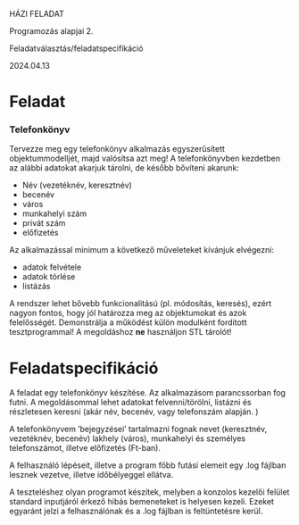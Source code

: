 

HÁZI FELADAT

Programozás alapjai 2.

Feladatválasztás/feladatspecifikáció



2024\.04.13





# <a name="_toc163978278"></a>Feladat
### Telefonkönyv
Tervezze meg egy telefonkönyv alkalmazás egyszerűsített objektummodelljét, majd valósítsa azt meg! A telefonkönyvben kezdetben az alábbi adatokat akarjuk tárolni, de később bővíteni akarunk:

- Név (vezetéknév, keresztnév)
- becenév
- város
- munkahelyi szám
- privát szám
- előfizetés

Az alkalmazással minimum a következő műveleteket kívánjuk elvégezni:

- adatok felvétele
- adatok törlése
- listázás

A rendszer lehet bővebb funkcionalitású (pl. módosítás, keresés), ezért nagyon fontos, hogy jól határozza meg az objektumokat és azok felelősségét. Demonstrálja a működést külön modulként fordított tesztprogrammal! A megoldáshoz **ne** használjon STL tárolót!


# <a name="_toc163978279"></a>Feladatspecifikáció

A feladat egy telefonkönyv készítése. Az alkalmazásom parancssorban fog futni. A megoldásommal lehet adatokat felvenni/törölni, listázni és részletesen keresni (akár név, becenév, vagy telefonszám alapján. ) 

A telefonkönyvem ’bejegyzései’ tartalmazni fognak nevet (keresztnév, vezetéknév, becenév) lakhely (város), munkahelyi és személyes telefonszámot, illetve előfizetés (Ft-ban). 

A felhasználó lépéseit, illetve a program főbb futási elemeit egy .log fájlban lesznek vezetve, illetve időbélyeggel ellátva.

A teszteléshez olyan programot készítek, melyben a konzolos kezelői felület standard inputjáról érkező hibás bemeneteket is helyesen kezeli. Ezeket egyaránt jelzi a felhasználónak és a .log fájlban is feltüntetésre kerül.
